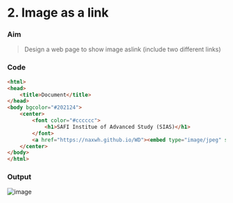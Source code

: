 # 2. Image as a link

### Aim

> Design a web page to show image aslink (include two different links)

### Code

```html
<html>
<head>
    <title>Document</title>
</head>
<body bgcolor="#202124">
    <center>
        <font color="#cccccc">
            <h1>SAFI Institue of Advanced Study (SIAS)</h1>
        </font>
        <a href="https://naxwh.github.io/WD"><embed type="image/jpeg" src="images/safi.jpeg" width="1400rpm" height="auto" /></a>
    </center>
</body>
</html>
```

### Output

![image]()